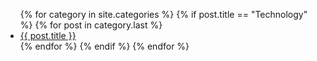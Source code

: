 <ul>
  {% for category in site.categories %}
    {% if post.title == "Technology" %}
      {% for post in category.last %}
        <li>
          <a href="{{ post.url | downcase | relative_url }}">
            {{ post.title }}
          </a>
        </li>
      {% endfor %}
    {% endif %}
  {% endfor %}
</ul>
